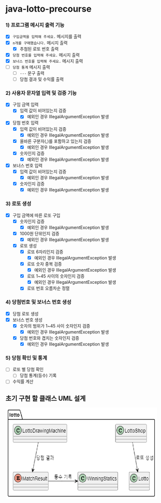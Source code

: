# java-lotto-precourse

### 1) 프로그램 메시지 출력 기능

- [x] `구입금액을 입력해 주세요.` 메시지를 출력
- [x] `n개를 구매했습니다.` 메시지 출력
  - [x] 추첨된 로또 번호 출력
- [x] `당첨 번호를 입력해 주세요.` 메시지 출력
- [x] `보너스 번호를 입력해 주세요.` 메시지 출력
- [ ] `당첨 통계` 메시지 출력
  - [ ] `---` 문구 출력
  - [ ] 당첨 결과 및 수익률 출력

### 2) 사용자 문자열 입력 및 검증 기능

- [x] 구임 금액 입력
    - [x] 입력 값이 비어있는지 검증
      - [x] 예외인 경우 IllegalArgumentException 발생
- [x] 당첨 번호 입력
    - [x] 입력 값이 비어있는지 검증
        - [x] 예외인 경우 IllegalArgumentException 발생
    - [x] 올바른 구분자(,)를 포함하고 있는지 검증
      - [x] 예외인 경우 IllegalArgumentException 발생
    - [x] 숫자인지 검증
      - [x] 예외인 경우 IllegalArgumentException 발생
- [x] 보너스 번호 입력
    - [x] 입력 값이 비어있는지 검증
      - [x] 예외인 경우 IllegalArgumentException 발생
    - [x] 숫자인지 검증
      - [x] 예외인 경우 IllegalArgumentException 발생

### 3) 로또 생성

- [x] 구입 금액에 따른 로또 구입
    - [x] 숫자인지 검증
        - [x] 예외인 경우 IllegalArgumentException 발생
    - [x] 1000원 단위인지 검증
        - [x] 예외인 경우 IllegalArgumentException 발생
    - [x] 로또 생성
      - [x] 로또 6자리인지 검증
        - [x] 예외인 경우 IllegalArgumentException 발생
      - [x] 로또 숫자 중복 검증
        - [x] 예외인 경우 IllegalArgumentException 발생
      - [x] 로또 1~45 사이의 숫자인지 검증
        - [x] 예외인 경우 IllegalArgumentException 발생
      - [x] 로또 번호 오름차순 정렬

### 4) 당첨번호 및 보너스 번호 생성

- [x] 당첨 로또 생성
- [x] 보너스 번호 생성
    - [x] 숫자의 범위가 1~45 사이 숫자인지 검증
        - [x] 예외인 경우 IllegalArgumentException 발생
    - [x] 당첨 번호와 겹치는 숫자인지 검증
        - [x] 예외인 경우 IllegalArgumentException 발생

### 5) 당첨 확인 및 통계

- [ ] 로또 별 당첨 확인
    - [ ] 당첨 통계(등수) 기록
- [ ] 수익률 계산

## 초기 구현 할 클래스 UML 설계

<p align="center">
  <img src="Initial Design UML.png" alt="Initial Design UML" width="500" height="300">
</p>
